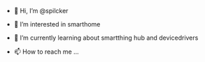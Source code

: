 - 👋 Hi, I’m @spilcker
- 👀 I’m interested in smarthome
- 🌱 I’m currently learning about smartthing hub and devicedrivers

- 📫 How to reach me ...

<!---
spilcker/spilcker is a ✨ special ✨ repository because its `README.md` (this file) appears on your GitHub profile.
You can click the Preview link to take a look at your changes.
--->
